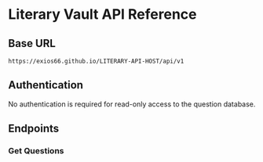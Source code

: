 # Literary Vault API Reference

## Base URL
`https://exios66.github.io/LITERARY-API-HOST/api/v1`

## Authentication
No authentication is required for read-only access to the question database.

## Endpoints

### Get Questions
